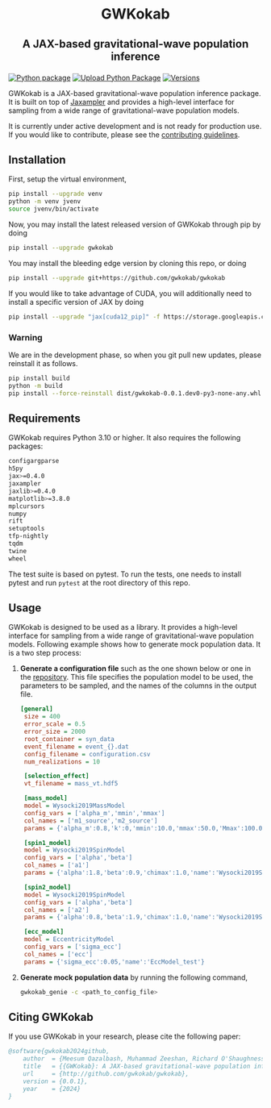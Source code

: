 # <p align="center">GWKokab</p>

## <p align="center">A JAX-based gravitational-wave population inference</p>

[![Python package](https://github.com/gwkokab/gwkokab/actions/workflows/python-package.yml/badge.svg)](https://github.com/gwkokab/gwkokab/actions/workflows/python-package.yml)
[![Upload Python Package](https://github.com/gwkokab/gwkokab/actions/workflows/python-publish.yml/badge.svg)](https://github.com/gwkokab/gwkokab/actions/workflows/python-publish.yml)
[![Versions](https://img.shields.io/pypi/pyversions/gwkokab.svg)](https://pypi.org/project/gwkokab/)

GWKokab is a JAX-based gravitational-wave population inference package. It is built on top
of [Jaxampler](https://github.com/Qazalbash/jaxampler) and provides a high-level interface for sampling from a wide
range of gravitational-wave population models.

It is currently under active development and is not ready for production use. If you would like to contribute, please
see the [contributing guidelines](CONTRIBUTING.md).

<!-- ## Features

- [x] 🚀 High-Performance Sampling: Leverage the power of JAX for high-speed, accurate sampling.
- [x] 🧩 Versatile Algorithms: A wide range of sampling methods to suit various applications.
- [x] 🔗 Easy Integration: Seamlessly integrates with existing JAX workflows. -->

## Installation

First, setup the virtual environment,

```bash
pip install --upgrade venv
python -m venv jvenv
source jvenv/bin/activate
```

Now, you may install the latest released version of GWKokab through pip by doing

```bash
pip install --upgrade gwkokab
```

You may install the bleeding edge version by cloning this repo, or doing

```bash
pip install --upgrade git+https://github.com/gwkokab/gwkokab
```

If you would like to take advantage of CUDA, you will additionally need to install a specific version of JAX by doing

```bash
pip install --upgrade "jax[cuda12_pip]" -f https://storage.googleapis.com/jax-releases/jax_cuda_releases.html
```

### Warning

We are in the development phase, so when you git pull new updates, please reinstall it as follows.

```bash
pip install build
python -m build
pip install --force-reinstall dist/gwkokab-0.0.1.dev0-py3-none-any.whl
```

## Requirements

GWKokab requires Python 3.10 or higher. It also requires the following packages:

```bash
configargparse
h5py
jax>=0.4.0
jaxampler
jaxlib>=0.4.0
matplotlib>=3.8.0
mplcursors
numpy
rift
setuptools
tfp-nightly
tqdm
twine
wheel
```

The test suite is based on pytest. To run the tests, one needs to install pytest and run `pytest` at the root directory
of this repo.

## Usage

GWKokab is designed to be used as a library. It provides a high-level interface for sampling from a wide range of
gravitational-wave population models. Following example shows how to generate mock population data. It is a two step
process:

1. **Generate a configuration file** such as the one shown below or one in the [repository](example_config.ini). This
   file specifies the population model to be used, the parameters to be sampled, and the names of the columns in the
   output file.

   ```ini
   [general]
    size = 400
    error_scale = 0.5
    error_size = 2000
    root_container = syn_data
    event_filename = event_{}.dat
    config_filename = configuration.csv
    num_realizations = 10

    [selection_effect]
    vt_filename = mass_vt.hdf5

    [mass_model]
    model = Wysocki2019MassModel
    config_vars = ['alpha_m','mmin','mmax']
    col_names = ['m1_source','m2_source']
    params = {'alpha_m':0.8,'k':0,'mmin':10.0,'mmax':50.0,'Mmax':100.0,'name':'Wysocki2019MassModel_test'}

    [spin1_model]
    model = Wysocki2019SpinModel
    config_vars = ['alpha','beta']
    col_names = ['a1']
    params = {'alpha':1.8,'beta':0.9,'chimax':1.0,'name':'Wysocki2019SpinModel_test'}

    [spin2_model]
    model = Wysocki2019SpinModel
    config_vars = ['alpha','beta']
    col_names = ['a2']
    params = {'alpha':0.8,'beta':1.9,'chimax':1.0,'name':'Wysocki2019SpinModel_test'}

    [ecc_model]
    model = EccentricityModel
    config_vars = ['sigma_ecc']
    col_names = ['ecc']
    params = {'sigma_ecc':0.05,'name':'EccModel_test'}
   ```

2. **Generate mock population data** by running the following command,

    ```bash
    gwkokab_genie -c <path_to_config_file>
    ```

## Citing GWKokab

If you use GWKokab in your research, please cite the following paper:

```bibtex
@software{gwkokab2024github,
    author  = {Meesum Qazalbash, Muhammad Zeeshan, Richard O'Shaughnessy},
    title   = {{GWKokab}: A JAX-based gravitational-wave population inference},
    url     = {http://github.com/gwkokab/gwkokab},
    version = {0.0.1},
    year    = {2024}
}
```

